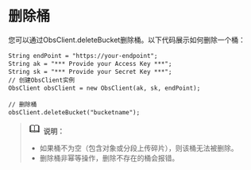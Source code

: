 # 删除桶<a name="obs_21_0403"></a>

您可以通过ObsClient.deleteBucket删除桶。以下代码展示如何删除一个桶：

```
String endPoint = "https://your-endpoint";
String ak = "*** Provide your Access Key ***";
String sk = "*** Provide your Secret Key ***";
// 创建ObsClient实例
ObsClient obsClient = new ObsClient(ak, sk, endPoint);

// 删除桶
obsClient.deleteBucket("bucketname");
```

>![](public_sys-resources/icon-note.gif) **说明：**   
>-   如果桶不为空（包含对象或分段上传碎片），则该桶无法被删除。  
>-   删除桶非幂等操作，删除不存在的桶会报错。  

